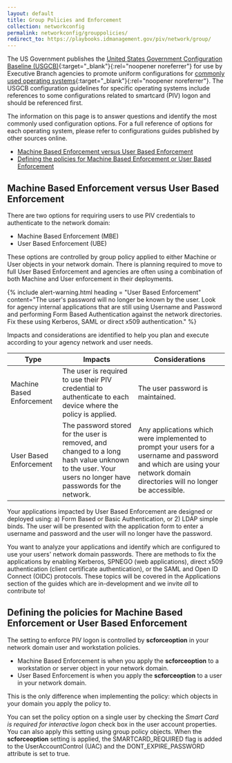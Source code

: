```yaml
---
layout: default
title: Group Policies and Enforcement
collection: networkconfig
permalink: networkconfig/grouppolicies/
redirect_to: https://playbooks.idmanagement.gov/piv/network/group/
---
```


The US Government publishes the [United States Government Configuration Baseline (USGCB)](http://usgcb.nist.gov/usgcb_content.html){:target="_blank"}{:rel="noopener noreferrer"} for use by Executive Branch agencies to promote uniform configurations for [commonly used operating systems](https://cio.gov/cio-council-streamlines-configuration-baseline-process/){:target="_blank"}{:rel="noopener noreferrer"}.  The USGCB configuration guidelines for specific operating systems include references to some configurations related to smartcard (PIV) logon and should be referenced first.

The information on this page is to answer questions and identify the most commonly used configuration options.  For a full reference of options for each operating system, please refer to configurations guides published by other sources online.

* [Machine Based Enforcement versus User Based Enforcement](#machine-based-enforcement-versus-user-based-enforcement)
* [Defining the policies for Machine Based Enforcement or User Based Enforcement](#defining-the-policies-for-machine-based-enforcement-or-user-based-enforcement)

## Machine Based Enforcement versus User Based Enforcement

There are two options for requiring users to use PIV credentials to authenticate to the network domain:

* Machine Based Enforcement (MBE)
* User Based Enforcement (UBE)

These options are controlled by group policy applied to either Machine or User objects in your network domain. There is planning required to move to full User Based Enforcement and agencies are often using a combination of both Machine and User enforcement in their deployments.

{% include alert-warning.html heading = "User Based Enforcement" content="The user's password will no longer be known by the user.  Look for agency internal applications that are still using Username and Password and performing Form Based Authentication against the network directories. Fix these using Kerberos, SAML or direct x509 authentication." %}

Impacts and considerations are identified to help you plan and execute according to your agency network and user needs.

| Type | Impacts | Considerations |
| ----- | -------| -------|
| Machine Based Enforcement | The user is required to use their PIV credential to authenticate to each device where the policy is applied. | The user password is maintained. |
| User Based Enforcement | The password stored for the user is removed, and changed to a long hash value unknown to the user.  Your users no longer have passwords for the network. | Any applications which were implemented to prompt your users for a username and password and which are using your network domain directories will no longer be accessible. |

Your applications impacted by User Based Enforcement are designed or deployed using: a) Form Based or Basic Authentication, or 2) LDAP simple binds.  The user will be presented with the application form to enter a username and password and the user will no longer have the password.

You want to analyze your applications and identify which are configured to use your users' network domain passwords.  There are methods to fix the applications by enabling Kerberos, SPNEGO (web applications), direct x509 authentication (client certificate authentication), or the SAML and Open ID Connect (OIDC) protocols.  These topics will be covered in the Applications section of the guides which are in-development and we invite *all* to contribute to!

## Defining the policies for Machine Based Enforcement or User Based Enforcement
The setting to enforce PIV logon is controlled by **scforceoption** in your network domain user and workstation policies.

- Machine Based Enforcement is when you apply the **scforceoption** to a workstation or server object in your network domain.
- User Based Enforcement is when you apply the **scforceoption** to a user in your network domain.

This is the only difference when implementing the policy: which objects in your domain you apply the policy to.

You can set the policy option on a single user by checking the _Smart Card is required for interactive logon_ check box in the user account properties.  You can also apply this setting using group policy objects. When the **scforceoption** setting is applied, the SMARTCARD_REQUIRED flag is added to the UserAccountControl (UAC) and the DONT_EXPIRE_PASSWORD attribute is set to true.
